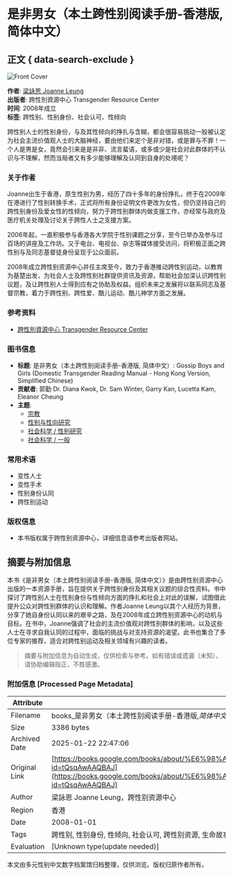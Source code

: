 # 是非男女（本土跨性别阅读手册-香港版, 简体中文）

## 正文 { data-search-exclude }


![Front Cover](https://books.google.com/books/publisher/content?id=tQsqAwAAQBAJ&printsec=frontcover&img=1&zoom=1&edge=curl&imgtk=AFLRE73qTQDY0Hm9oW-kN_-4xJ68-CDe6CkEIdlzDoJgnX1yGuiWuyJEpll3ikGTecl7h3KsTCUQBEWt9EJFrrzumo0Tma8CMftw9qNJ83lku0yhoTKI1XgXrBljjg8iIbdQjJbXH-cv)

**作者**: [梁詠恩 Joanne Leung](https://www.google.com/search?tbo=p&tbm=bks&q=inauthor:%22%E6%A2%81%E8%A9%A0%E6%81%A9+Joanne+Leung%22)  
**出版者**: 跨性別資源中心 Transgender Resource Center  
**时间**: 2008年成立  
**标签**: 跨性别、性别身份、社会认可、性倾向  

跨性别人士的性别身份，与及其性倾向的挣扎与含糊，都会很容易挑动一般被认定为社会主流价值观人士的大脑神经，要由他们来定个是非对错，或是罪与不罪！一个人是男是女，竟然会引来是是非非、流言蜚语，或多或少是社会对此群体的不认识与不理解，然而当局者又有多少能够理解及认同到自身的处境呢？

### 关于作者
Joanne出生于香港，原生性别为男，经历了四十多年的身份挣扎，终于在2009年在港进行了性别转换手术，正式将所有身份证明文件更改为女性，但仍坚持自己的跨性别身份及爱女性的性倾向，努力于跨性别群体内做支援工作，亦经常与政府及医疗机关处理及讨论关于跨性人士之支援方案。

2006年起，一直积极参与香港各大学院于性别课题之分享，至今已举办及参与过百场的讲座及工作坊。又于电台、电视台、杂志等媒体接受访问，将积极正面之跨性别与及同志基督徒身份呈现于公众面前。

2008年成立跨性别资源中心并任主席至今，致力于香港推动跨性别运动，以教育为基楚出发，为社会人士及跨性别社群提供资讯及资源，帮助社会加深认识跨性别议题，及让跨性别人士得到应有之协助及权益。组织未来之发展将以联系同志及基督宗教，着力于跨性别、跨性爱、酷儿运动、酷儿神学方面之发展。

### 参考资料
- [跨性別資源中心 Transgender Resource Center](http://www.tgr.org.hk)

### 图书信息
- **标题**: 是非男女（本土跨性别阅读手册-香港版, 简体中文）: Gossip Boys and Girls (Domestic Transgender Reading Manual - Hong Kong Version, Simplified Chinese)
- **贡献者**: 郭勤 Dr. Diana Kwok, Dr. Sam Winter, Garry Kan, Lucetta Kam, Eleanor Cheung
- **主题**: 
  - [宗教](https://www.google.com/search?tbo=p&tbm=bks&q=subject:%22Religion%22)
  - [性别与性向研究](https://www.google.com/search?tbo=p&tbm=bks&q=subject:%22Sexuality+%26+Gender+Studies%22)
  - [社会科学 / 性别研究](https://www.google.com/search?tbo=p&tbm=bks&q=subject:%22Social+Science+/+Gender+Studies%22)
  - [社会科学 / 一般](https://www.google.com/search?tbo=p&tbm=bks&q=subject:%22Social+Science+/+General%22)

### 常用术语
- 变性人士
- 变性手术
- 性别身份认同
- 跨性别运动

### 版权信息
- 本书版权属于跨性别资源中心，详细信息请参考出版者网站。
<!-- tcd_original_link https://books.google.com/books/about/%E6%98%AF%E9%9D%9E%E7%94%B7%E5%A5%B3_%E6%9C%AC%E5%9C%9F%E8%B7%A8%E6%80%A7%E5%88%AB%E9%98%85%E8%AF%BB%E6%89%8B%E5%86%8C.html?id=tQsqAwAAQBAJ -->


## 摘要与附加信息

<!-- tcd_abstract -->
本书《是非男女（本土跨性别阅读手册-香港版, 简体中文）》是由跨性别资源中心出版的一本资源手册，旨在提供关于跨性别身份及其相关议题的综合性资料。书中探讨了跨性别人士在性别身份与性倾向方面的挣扎和社会上对此的误解，试图借此提升公众对跨性别群体的认识和理解。作者Joanne Leung以其个人经历为背景，分享了她自身份认同以来的艰辛之路，及在2008年成立跨性别资源中心的动机与目标。在书中，Joanne强调了社会的主流价值观对跨性别群体的影响，以及这些人士在寻求自我认同的过程中，面临的挑战与对支持资源的渴望。此书也集合了多位专家的推荐，适合对跨性别运动及相关领域有兴趣的读者。
<!-- tcd_abstract_end -->

> 摘要与附加信息为自动生成，仅供检索与参考。如有错误或遗漏（未知），请协助编辑指正，不胜感激。

### 附加信息 [Processed Page Metadata]

| Attribute       | Value                                  |
|-----------------|----------------------------------------|
| Filename        | books_是非男女（本土跨性别阅读手册-香港版,_简体中文）_-_Google_Books.md                             |
| Size            | 3386 bytes                           |
| Archived Date   | 2025-01-22 22:47:06                             |
| Original Link   | [https://books.google.com/books/about/%E6%98%AF%E9%9D%9E%E7%94%B7%E5%A5%B3_%E6%9C%AC%E5%9C%9F%E8%B7%A8%E6%80%A7%E5%88%AB%E9%98%85%E8%AF%BB%E6%89%8B%E5%86%8C.html?id=tQsqAwAAQBAJ](https://books.google.com/books/about/%E6%98%AF%E9%9D%9E%E7%94%B7%E5%A5%B3_%E6%9C%AC%E5%9C%9F%E8%B7%A8%E6%80%A7%E5%88%AB%E9%98%85%E8%AF%BB%E6%89%8B%E5%86%8C.html?id=tQsqAwAAQBAJ)                       |
| Author          | 梁詠恩 Joanne Leung，跨性别资源中心                               |
| Region          | 香港                               |
| Date            | 2008-01-01                                 |
| Tags            | 跨性别, 性别身份, 性倾向, 社会认可, 跨性别资源, 生命故事, 过渡经历, 社会运动, 法律政策, 医疗资源                                 |
| Evaluation            | [Unknown type(update needed)]                                 |
<!-- tcd_table_end -->

本文由多元性别中文数字档案馆归档整理，仅供浏览。版权归原作者所有。
